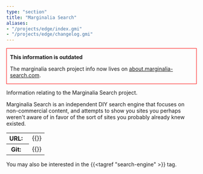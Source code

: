 ```yaml
---
type: "section"
title: "Marginalia Search"
aliases:
- "/projects/edge/index.gmi"
- "/projects/edge/changelog.gmi"
---
```


<div style="border: 1px solid red; padding-left: 1ch; padding-right: 1ch;">

**This information is outdated** 

The marginalia search project info now lives on [about.marginalia-search.com](https://about.marginalia-search.com/).

</div>

Information relating to the Marginalia Search project. 

Marginalia Search is an independent DIY search engine that focuses on non-commercial content, and attempts to show you sites you perhaps weren't aware of in favor of the sort of sites you probably already knew existed. 

<table>
<tr>
<th>URL:&nbsp;&nbsp;</th>
<td> {{<extlink "https://search.marginalia.nu/">}}
</td>
</tr>
<tr>
<th>Git:&nbsp;&nbsp;</th>
<td> {{<extlink "https://git.marginalia.nu/">}}
</td>
</tr>
</table>

You may also be interested in the  {{<tagref "search-engine" >}} tag.
